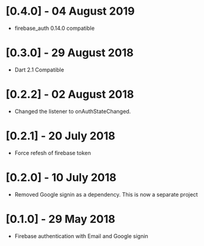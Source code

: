 # [0.4.0] - 04 August 2019

- firebase_auth 0.14.0 compatible

# [0.3.0] - 29 August 2018

- Dart 2.1 Compatible

# [0.2.2] - 02 August 2018

- Changed the listener to onAuthStateChanged.

# [0.2.1] - 20 July 2018

- Force refesh of firebase token

# [0.2.0] - 10 July 2018

- Removed Google signin as a dependency. This is now a separate project

# [0.1.0] - 29 May 2018

- Firebase authentication with Email and Google signin
